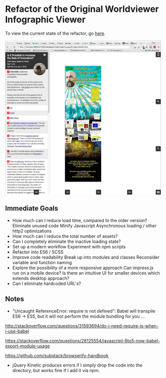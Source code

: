 # Refactor of the Original Worldviewer Infographic Viewer

To view the current state of the refactor, go <a href="http://worldviewer.github.io/refactor/">here</a>.

<p align="center">
  <img src="https://github.com/worldviewer/worldviewer.github.io/blob/master/infographic-desktop.jpg" />
</p>

## Immediate Goals

- How much can I reduce load time, compared to the older version?
  Eliminate unused code
  Minify Javascript
  Asynchronous loading / other http2 optimizations
- How much can I reduce the total number of assets?
- Can I completely eliminate the inactive loading state?
- Set up a modern workflow
  Experiment with npm scripts
- Refactor into ES6 / SCSS
- Improve code readability
  Break up into modules and classes
  Reconsider variable and function naming
- Explore the possibility of a more responsive approach
  Can impress.js run on a mobile device?
  Is there an intuitive UI for smaller devices which extends desktop approach?
- Can I eliminate hardcoded URL's?

## Notes

- "Uncaught ReferenceError: require is not defined": Babel will transpile ES6 -> ES5, but it will not perform the module bundling for you ...

http://stackoverflow.com/questions/31593694/do-i-need-require-js-when-i-use-babel

https://stackoverflow.com/questions/28125554/javascript-6to5-now-babel-export-module-usage

https://github.com/substack/browserify-handbook

- jQuery Kinetic produces errors if I simply drop the code into the directory, but works fine if I add it via npm.


